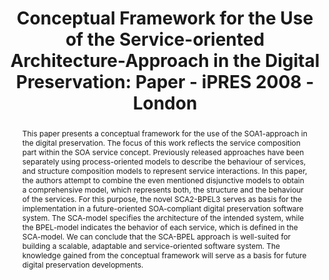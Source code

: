 ---
abstract: This paper presents a conceptual framework for the use of the SOA1-approach
  in the digital preservation. The focus of this work reflects the service composition
  part within the SOA service concept. Previously released approaches have been separately
  using process-oriented models to describe the behaviour of services, and structure
  composition models to represent service interactions. In this paper, the authors
  attempt to combine the even mentioned disjunctive models to obtain a comprehensive
  model, which represents both, the structure and the behaviour of the services. For
  this purpose, the novel SCA2-BPEL3 serves as basis for the implementation in a future-oriented
  SOA-compliant digital preservation software system. The SCA-model specifies the
  architecture of the intended system, while the BPEL-model indicates the behavior
  of each service, which is defined in the SCA-model. We can conclude that the SCA-BPEL
  approach is well-suited for building a scalable, adaptable and service-oriented
  software system. The knowledge gained from the conceptual framework will serve as
  a basis for future digital preservation developments.
creators:
- Klett, Fanny
- Saul, Christian
date: null
document_url: https://services.phaidra.univie.ac.at/api/object/o:294163/download
grand_parent: iPRES
institutions: []
keywords:
- london
- service oriented architectures
- digital preservation
- service component architecture
- business process execution language
landing_page_url: https://phaidra.univie.ac.at/o:294163
language: eng
layout: publication
license: CC BY-SA 3.0 AT
notes_url: null
parent: iPRES 2008
presentation_url: null
size: 83627
source_name: iPRES
title: 'Conceptual Framework for the Use of the Service-oriented Architecture-Approach
  in the Digital Preservation: Paper - iPRES 2008 - London'
type: paper
year: 2008
---